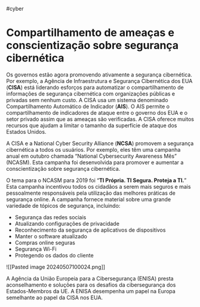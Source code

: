 #cyber
# Compartilhamento de ameaças e conscientização sobre segurança cibernética

Os governos estão agora promovendo ativamente a segurança cibernética. Por exemplo, a Agência de Infraestrutura e Segurança Cibernética dos EUA (**CISA**) está liderando esforços para automatizar o compartilhamento de informações de segurança cibernética com organizações públicas e privadas sem nenhum custo. A CISA usa um sistema denominado Compartilhamento Automático de Indicador (**AIS**). O AIS permite o compartilhamento de indicadores de ataque entre o governo dos EUA e o setor privado assim que as ameaças são verificadas. A CISA oferece muitos recursos que ajudam a limitar o tamanho da superfície de ataque dos Estados Unidos.

A CISA e a National Cyber Security Alliance (**NCSA**) promovem a segurança cibernética a todos os usuários. Por exemplo, eles têm uma campanha anual em outubro chamada “National Cybersecurity Awareness Mês” (NCASM). Esta campanha foi desenvolvida para promover e aumentar a conscientização sobre segurança cibernética.

O tema para o NCASM para 2019 foi “**TI Própria. TI Segura. Proteja a TI.**” Esta campanha incentivou todos os cidadãos a serem mais seguros e mais pessoalmente responsáveis pela utilização das melhores práticas de segurança online. A campanha fornece material sobre uma grande variedade de tópicos de segurança, incluindo:

- Segurança das redes sociais
- Atualizando configurações de privacidade
- Reconhecimento da segurança de aplicativos de dispositivos
- Manter o software atualizado
- Compras online seguras
- Segurança Wi-Fi
- Protegendo os dados do cliente

![[Pasted image 20240507100024.png]]

A Agência da União Europeia para a Cibersegurança (ENISA) presta aconselhamento e soluções para os desafios da cibersegurança dos Estados-Membros da UE. A ENISA desempenha um papel na Europa semelhante ao papel da CISA nos EUA.











